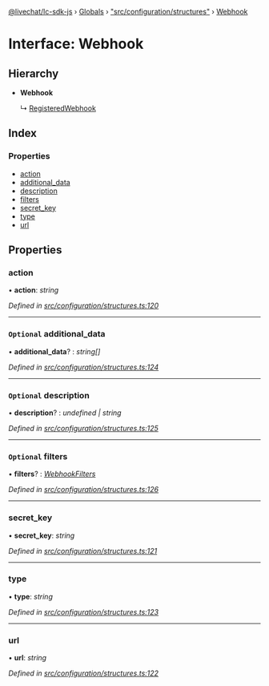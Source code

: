 [@livechat/lc-sdk-js](../README.md) › [Globals](../globals.md) › ["src/configuration/structures"](../modules/_src_configuration_structures_.md) › [Webhook](_src_configuration_structures_.webhook.md)

# Interface: Webhook

## Hierarchy

* **Webhook**

  ↳ [RegisteredWebhook](_src_configuration_structures_.registeredwebhook.md)

## Index

### Properties

* [action](_src_configuration_structures_.webhook.md#action)
* [additional_data](_src_configuration_structures_.webhook.md#optional-additional_data)
* [description](_src_configuration_structures_.webhook.md#optional-description)
* [filters](_src_configuration_structures_.webhook.md#optional-filters)
* [secret_key](_src_configuration_structures_.webhook.md#secret_key)
* [type](_src_configuration_structures_.webhook.md#type)
* [url](_src_configuration_structures_.webhook.md#url)

## Properties

###  action

• **action**: *string*

*Defined in [src/configuration/structures.ts:120](https://github.com/livechat/lc-sdk-js/blob/04572ce/src/configuration/structures.ts#L120)*

___

### `Optional` additional_data

• **additional_data**? : *string[]*

*Defined in [src/configuration/structures.ts:124](https://github.com/livechat/lc-sdk-js/blob/04572ce/src/configuration/structures.ts#L124)*

___

### `Optional` description

• **description**? : *undefined | string*

*Defined in [src/configuration/structures.ts:125](https://github.com/livechat/lc-sdk-js/blob/04572ce/src/configuration/structures.ts#L125)*

___

### `Optional` filters

• **filters**? : *[WebhookFilters](_src_configuration_structures_.webhookfilters.md)*

*Defined in [src/configuration/structures.ts:126](https://github.com/livechat/lc-sdk-js/blob/04572ce/src/configuration/structures.ts#L126)*

___

###  secret_key

• **secret_key**: *string*

*Defined in [src/configuration/structures.ts:121](https://github.com/livechat/lc-sdk-js/blob/04572ce/src/configuration/structures.ts#L121)*

___

###  type

• **type**: *string*

*Defined in [src/configuration/structures.ts:123](https://github.com/livechat/lc-sdk-js/blob/04572ce/src/configuration/structures.ts#L123)*

___

###  url

• **url**: *string*

*Defined in [src/configuration/structures.ts:122](https://github.com/livechat/lc-sdk-js/blob/04572ce/src/configuration/structures.ts#L122)*
